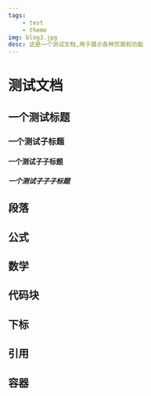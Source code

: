 ```yaml
---
tags:
    - test
    - theme
img: blog3.jpg
desc: 这是一个测试文档,用于展示各种页面和功能
---
```

# 测试文档
## 一个测试标题
### 一个测试子标题
#### 一个测试子子标题
##### 一个测试子子子标题
## 段落
## 公式
## 数学
## 代码块
## 下标
## 引用
## 容器